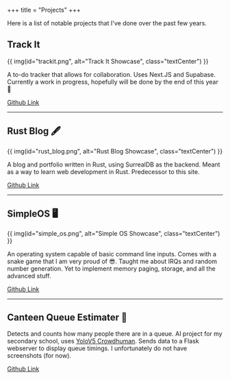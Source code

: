 +++
title = "Projects"
+++

Here is a list of notable projects that I've done over the past few years.

## Track It

{{ img(id="trackit.png", alt="Track It Showcase", class="textCenter") }}

A to-do tracker that allows for collaboration. Uses Next.JS and Supabase.
Currently a work in progress, hopefully will be done by the end of this
year 🙏

[Github Link](https://github.com/notbowen/track-it)

---

## Rust Blog 🖋️

{{ img(id="rust_blog.png", alt="Rust Blog Showcase", class="textCenter") }}

A blog and portfolio written in Rust, using SurrealDB as the backend.
Meant as a way to learn web development in Rust.
Predecessor to this site.

[Github Link](https://github.com/notbowen/RustBlog)

---

## SimpleOS 🖥️

{{ img(id="simple_os.png", alt="Simple OS Showcase", class="textCenter") }}

An operating system capable of basic command line inputs.
Comes with a snake game that I am very proud of 😎.
Taught me about IRQs and random number generation.
Yet to implement memory paging, storage, and all the advanced stuff.

[Github Link](https://github.com/notbowen/SimpleOS)

---

## Canteen Queue Estimater 📸

Detects and counts how many people there are in a queue.
AI project for my secondary school, uses [YoloV5 Crowdhuman](https://github.com/deepakcrk/yolov5-crowdhuman).
Sends data to a Flask webserver to display queue timings.
I unfortunately do not have screenshots (for now).

[Github Link](https://github.com/notbowen/CanteenQueueEstimater)
